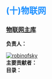 <h2 style="font-size: 23px;color: dodgerblue">(十)物联网</h2>
<h3><a href="https://github.com/robinoftem/Internet-of-things" target="_blank">物联网主库</a></h3>
<label><b>负责人：</b></label><br/>

[![robinofsky](https://img.shields.io/badge/robinofsky-github-green.svg)](https://github.com/RobinOfSky)
<br/>
<label><b>主要贡献者：</b></label><br/>
<label><b>目录：</b></label><br/>